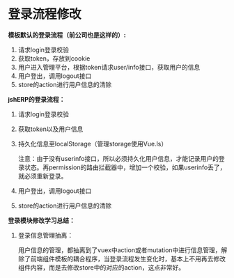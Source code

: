 # 登录流程修改

**模板默认的登录流程（前公司也是这样的）:**

1. 请求login登录校验
2. 获取token，存放到cookie
3. 用户进入管理平台，根据token请求user/info接口，获取用户的信息
4. 用户登出，调用logout接口
5. store的action进行用户信息的清除

**jshERP的登录流程：**

1. 请求login登录校验

2. 获取token以及用户信息

3. 持久化信息至localStorage（管理storage使用Vue.ls）

   注意：由于没有userinfo接口，所以必须持久化用户信息，才能记录用户的登录状态。再permission的路由拦截器中，增加一个校验，如果userinfo丢了，就必须重新登录。

4. 用户登出，调用logout接口

5. store的action进行用户信息的清除

**登录模块修改学习总结：**

1. 登录信息管理抽离：

   用户信息的管理，都抽离到了vuex中action或者mutation中进行信息管理，解除了前端组件模板的耦合程序，当登录流程发生变化时，基本上不用再去修改组件内容，而是去修改store中的对应的action，这点非常好。